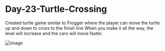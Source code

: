 # Day-23-Turtle-Crossing

Created turtle game similar to Frogger where the player can move the turtle up and down to cross to the finish line
When you make it all the way, the level will increase and the cars will move faster.

![image](https://github.com/cmecinski/Day-23-Turtle-Crossing/assets/129149694/899002f9-8d8c-4adf-a949-4c9aba92e755)
